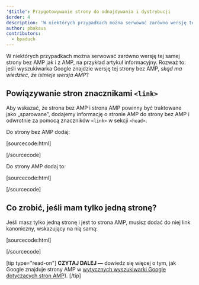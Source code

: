 ```yaml
---
'$title': Przygotowywanie strony do odnajdywania i dystrybucji
$order: 4
description: 'W niektórych przypadkach można serwować zarówno wersję tej samej strony bez AMP jak i z AMP, na przykład artykuł informacyjny. Rozważ to: jeśli wyszukiwarka Google...'
author: pbakaus
contributors:
  - bpaduch
---
```


W niektórych przypadkach można serwować zarówno wersję tej samej strony bez AMP jak i z AMP, na przykład artykuł informacyjny. Rozważ to: jeśli wyszukiwarka Google znajdzie wersję tej strony bez AMP, _skąd ma wiedzieć, że istnieje wersja AMP_?

## Powiązywanie stron znacznikami `<link>`

Aby wskazać, że strona bez AMP i strona AMP powinny być traktowane jako „sparowane”, dodajemy informację o stronie AMP do strony bez AMP i odwrotnie za pomocą znaczników `<link>` w sekcji `<head>`.

Do strony bez AMP dodaj:

[sourcecode:html]

<link rel="amphtml" href="https://www.example.com/url/to/amp/document.html">
[/sourcecode]

Do strony AMP dodaj to:

[sourcecode:html]

<link rel="canonical" href="https://www.example.com/url/to/full/document.html">
[/sourcecode]

## Co zrobić, jeśli mam tylko jedną stronę?

Jeśli masz tylko jedną stronę i jest to strona AMP, musisz dodać do niej link kanoniczny, wskazujący na nią samą:

[sourcecode:html]

<link rel="canonical" href="https://www.example.com/url/to/amp/document.html">
[/sourcecode]

[tip type="read-on"] **CZYTAJ DALEJ —** dowiedz się więcej o tym, jak Google znajduje strony AMP w [wytycznych wyszukiwarki Google dotyczących stron AMP)](https://support.google.com/webmasters/answer/6340290). [/tip]
